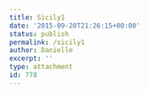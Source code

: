 ```yaml
---
title: Sicily1
date: '2015-09-20T21:26:15+00:00'
status: publish
permalink: /sicily1
author: Danielle
excerpt: ''
type: attachment
id: 778
---
```

<!DOCTYPE html PUBLIC "-//W3C//DTD HTML 4.0 Transitional//EN" "http://www.w3.org/TR/REC-html40/loose.dtd">
<?xml encoding="UTF-8">
